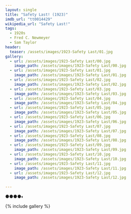 ```yaml
---
layout: single
title: "Safety Last! (1923)"
imdb_url: "tt0014429"
wikipedia_url: "Safety Last!"
tags:
  - 1920s 
  - Fred C. Newmeyer
  - Sam Taylor
header:
  teaser: /assets/images/1923-Safety Last/01.jpg
gallery:
  - url: /assets/images/1923-Safety Last/00.jpg
    image_path: /assets/images/1923-Safety Last/00.jpg  
  - url: /assets/images/1923-Safety Last/01.jpg
    image_path: /assets/images/1923-Safety Last/01.jpg
  - url: /assets/images/1923-Safety Last/02.jpg
    image_path: /assets/images/1923-Safety Last/02.jpg
  - url: /assets/images/1923-Safety Last/03.jpg
    image_path: /assets/images/1923-Safety Last/03.jpg
  - url: /assets/images/1923-Safety Last/04.jpg
    image_path: /assets/images/1923-Safety Last/04.jpg
  - url: /assets/images/1923-Safety Last/05.jpg
    image_path: /assets/images/1923-Safety Last/05.jpg
  - url: /assets/images/1923-Safety Last/06.jpg
    image_path: /assets/images/1923-Safety Last/06.jpg
  - url: /assets/images/1923-Safety Last/07.jpg
    image_path: /assets/images/1923-Safety Last/07.jpg
  - url: /assets/images/1923-Safety Last/08.jpg
    image_path: /assets/images/1923-Safety Last/08.jpg
  - url: /assets/images/1923-Safety Last/09.jpg
    image_path: /assets/images/1923-Safety Last/09.jpg
  - url: /assets/images/1923-Safety Last/10.jpg
    image_path: /assets/images/1923-Safety Last/10.jpg
  - url: /assets/images/1923-Safety Last/11.jpg
    image_path: /assets/images/1923-Safety Last/11.jpg
  - url: /assets/images/1923-Safety Last/12.jpg
    image_path: /assets/images/1923-Safety Last/12.jpg
  
---
```

●●●●◐

{% include gallery %}

